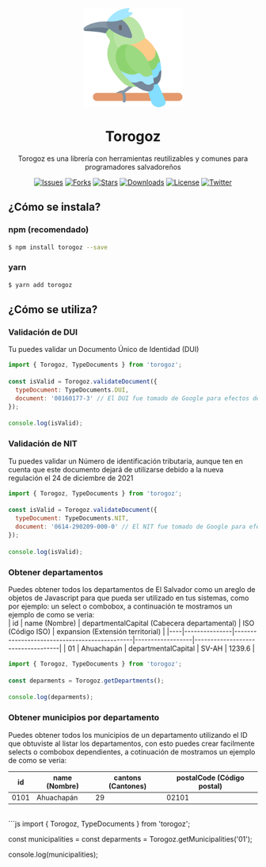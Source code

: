 <div align="center">
    <img src="./.github/torogoz.png" width="200px">
  <h1>Torogoz</h1>
</div>
<p align="center">
  Torogoz es una librería con herramientas reutilizables y comunes para programadores salvadoreños
</p>
<p align="center">
   <a href=""><img src="https://img.shields.io/github/issues/gerardofloresdev/Torogoz" alt="Issues"></a>
   <a href=""><img src="https://img.shields.io/github/forks/gerardofloresdev/Torogoz" alt="Forks"></a>
   <a href=""><img src="https://img.shields.io/github/stars/gerardofloresdev/Torogoz" alt="Stars"></a>
    <a href=""><img src="https://img.shields.io/npm/dm/Torogoz?style=flat-square" alt="Downloads"></a>
   <a href=""><img src="https://img.shields.io/github/license/gerardofloresdev/Torogoz" alt="License"></a>
   <a href=""><img src="https://img.shields.io/twitter/url?url=https%3A%2F%2Fgithub.com%2Fgerardofloresdev%2FTorogoz.git" alt="Twitter"></a>
</p>

## ¿Cómo se instala?

### npm (recomendado)

```bash
$ npm install torogoz --save
```

### yarn

```bash
$ yarn add torogoz
```

## ¿Cómo se utiliza?

### Validación de DUI

Tu puedes validar un Documento Único de Identidad (DUI)

```js
import { Torogoz, TypeDocuments } from 'torogoz';

const isValid = Torogoz.validateDocument({
  typeDocument: TypeDocuments.DUI,
  document: '00160177-3' // El DUI fue tomado de Google para efectos de prueba
});

console.log(isValid);
```

### Validación de NIT

Tu puedes validar un Número de identificación tributaria, aunque ten en cuenta que este documento dejará de utilizarse debido a la nueva regulación el 24 de diciembre de 2021

```js
import { Torogoz, TypeDocuments } from 'torogoz';

const isValid = Torogoz.validateDocument({
  typeDocument: TypeDocuments.NIT,
  document: '0614-290209-000-0' // El NIT fue tomado de Google para efectos de prueba
});

console.log(isValid);
```

### Obtener departamentos

Puedes obtener todos los departamentos de El Salvador como un areglo de objetos de Javascript para que pueda ser utilizado en tus sistemas, como por ejemplo: un select o combobox, a continuación te mostramos un ejemplo de como se veria:
<br>
| id | name (Nombre) | departmentalCapital (Cabecera departamental) | ISO (Código ISO) | expansion (Extensión territorial) |
|----|---------------|----------------------------------------------|------------------|-----------------------------------|
| 01 | Ahuachapán    | departmentalCapital                          | SV-AH            | 1239.6                            |

```js
import { Torogoz, TypeDocuments } from 'torogoz';

const deparments = Torogoz.getDepartments();

console.log(deparments);
```

### Obtener municipios por departamento

Puedes obtener todos los municipios de un departamento utilizando el ID que obtuviste al listar los departamentos, con esto puedes crear facilmente selects o combobox dependientes, a cotinuación de mostramos un ejemplo de como se veria:

| id   | name (Nombre) | cantons (Cantones) | postalCode (Código postal) |
|------|---------------|--------------------|----------------------------|
| 0101 | Ahuachapán    | 29                 | 02101                      |
<br>
```js
import { Torogoz, TypeDocuments } from 'torogoz';

const municipalities = const deparments = Torogoz.getMunicipalities('01');

console.log(municipalities);
```